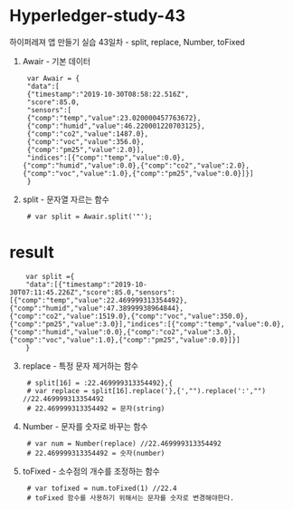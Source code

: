 # Hyperledger-study-43

하이퍼레져 앱 만들기 실습 43일차 - split, replace, Number, toFixed

1. Awair - 기본 데이터

        var Awair = {
        "data":[
        {"timestamp":"2019-10-30T08:58:22.516Z",
        "score":85.0,
        "sensors":[
        {"comp":"temp","value":23.020000457763672},
        {"comp":"humid","value":46.220001220703125},
        {"comp":"co2","value":1487.0},
        {"comp":"voc","value":356.0},
        {"comp":"pm25","value":2.0}],
        "indices":[{"comp":"temp","value":0.0},{"comp":"humid","value":0.0},{"comp":"co2","value":2.0},{"comp":"voc","value":1.0},{"comp":"pm25","value":0.0}]}]
        }

2. split - 문자열 자르는 함수

        # var split = Awair.split('"');

# result

        var split ={
        "data":[{"timestamp":"2019-10-30T07:11:45.226Z","score":85.0,"sensors":[{"comp":"temp","value":22.469999313354492},{"comp":"humid","value":47.38999938964844},{"comp":"co2","value":1519.0},{"comp":"voc","value":350.0},{"comp":"pm25","value":3.0}],"indices":[{"comp":"temp","value":0.0},{"comp":"humid","value":0.0},{"comp":"co2","value":3.0},{"comp":"voc","value":1.0},{"comp":"pm25","value":0.0}]}]
        }

3. replace - 특정 문자 제거하는 함수

        # split[16] = :22.469999313354492},{
        # var replace = split[16].replace('},{',"").replace(':',"") //22.469999313354492
        # 22.469999313354492 = 문자(string)

4. Number - 문자를 숫자로 바꾸는 함수

        # var num = Number(replace) //22.469999313354492
        # 22.469999313354492 = 숫자(number)

5. toFixed - 소수점의 개수를 조정하는 함수

        # var tofixed = num.toFixed(1) //22.4
        # toFixed 함수를 사용하기 위해서는 문자를 숫자로 변경해야한다.
